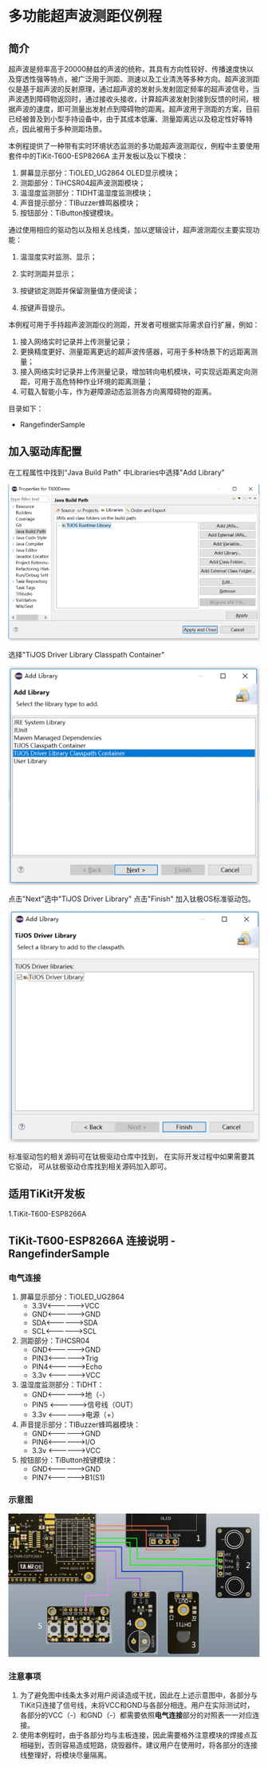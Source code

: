 # 多功能超声波测距仪例程

## 简介

超声波是频率高于20000赫兹的声波的统称，其具有方向性较好、传播速度快以及穿透性强等特点，被广泛用于测距、测速以及工业清洗等多种方向。超声波测距仪是基于超声波的反射原理，通过超声波的发射头发射固定频率的超声波信号，当声波遇到障碍物返回时，通过接收头接收，计算超声波发射到接到反馈的时间，根据声波的速度，即可测量出发射点到障碍物的距离。超声波用于测距的方案，目前已经被普及到小型手持设备中，由于其成本低廉、测量距离远以及稳定性好等特点，因此被用于多种测距场景。

本例程提供了一种带有实时环境状态监测的多功能超声波测距仪，例程中主要使用套件中的TiKit-T600-ESP8266A 主开发板以及以下模块：

1. 屏幕显示部分：TiOLED_UG2864 OLED显示模块；
2. 测距部分：TiHCSR04超声波测距模块；
3. 温湿度监测部分：TIDHT温湿度监测模块；
4. 声音提示部分：TIBuzzer蜂鸣器模块；
5. 按钮部分：TiButton按键模块。

通过使用相应的驱动包以及相关总线类，加以逻辑设计，超声波测距仪主要实现功能：

1. 温湿度实时监测、显示；

2. 实时测距并显示；

3. 按键锁定测距并保留测量值方便阅读；

4. 按键声音提示。

本例程可用于手持超声波测距仪的测距，开发者可根据实际需求自行扩展，例如：
1. 接入网络实时记录并上传测量记录；
2. 更换精度更好、测量距离更远的超声波传感器，可用于多种场景下的远距离测量；
3. 接入网络实时记录并上传测量记录，增加转向电机模块，可实现远距离定向测距，可用于高危特种作业环境的距离测量；
4. 可载入智能小车，作为避障源动态监测各方向离障碍物的距离。

目录如下：

- RangefinderSample

## 加入驱动库配置

在工程属性中找到“Java Build Path" 中Libraries中选择"Add Library" 

![javabuildpath](..\img\javabuildpath.png)



选择"TiJOS Driver Library Classpath Container" 

![1528246646906](..\img\addlibrary.png)

点击"Next"选中"TiJOS Driver Library" 点击"Finish" 加入钛极OS标准驱动包。



![1528246811450](..\img\DriverLibrary.png)



标准驱动包的相关源码可在钛极驱动仓库中找到， 在实际开发过程中如果需要其它驱动， 可从钛极驱动仓库找到相关源码加入即可。


## 适用TiKit开发板 

1.TiKit-T600-ESP8266A

## TiKit-T600-ESP8266A 连接说明 - RangefinderSample

### 电气连接

1. 屏幕显示部分：TiOLED_UG2864
   - 3.3V<------>VCC
   - GND<------>GND
   - SDA<------>SDA
   - SCL<------>SCL
2. 测距部分：TiHCSR04
   - GND<------>GND
   - PIN3<------>Trig
   - PIN4<------>Echo
   - 3.3v <------>VCC
3. 温湿度监测部分：TiDHT：
   - GND<------>地（-）
   - PIN5  <------>信号线（OUT）
   - 3.3v <------>电源（+）
4. 声音提示部分：TIBuzzer蜂鸣器模块：
   - GND<------>GND
   - PIN6<------>I/O
   - 3.3v <------>VCC
5. 按钮部分：TiButton按键模块：
   - GND<------>GND
   - PIN7<------>B1(S1)

### 示意图

![TiButton 四按键功能例程](./Picture/TiOS_Rangefinder例程.png)

### 注意事项

1. 为了避免图中线条太多对用户阅读造成干扰，因此在上述示意图中，各部分与TiKit只连接了信号线，未将VCC和GND与各部分相连。用户在实际测试时，各部分的VCC（-）和GND（-）都需要依照**电气连接**部分的对照表一一对应连接。
2. 使用本例程时，由于各部分均与主板连接，因此需要格外注意模块的焊接点互相碰到，否则容易造成短路，烧毁器件。建议用户在使用时，将各部分的连接线整理好，将模块尽量隔离。